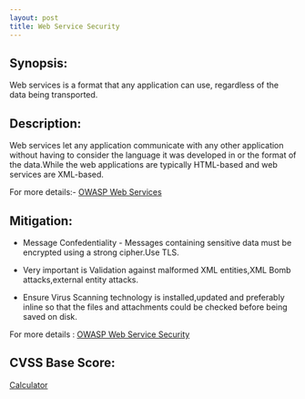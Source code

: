 ```yaml
---
layout: post
title: Web Service Security
---
```

<!---
Web Service
-->

Synopsis:
---------------
Web services is a format that any application can use, regardless of the data being transported. 

Description:
-------------------
Web services let any application communicate with any other application without having to consider the language it was developed in or the format of the data.While the web applications are typically HTML-based and web services are XML-based.

For more details:- [OWASP Web Services](https://www.owasp.org/index.php/Web_Services)

Mitigation:
------------

- Message Confedentiality - Messages containing sensitive data must be encrypted using a strong cipher.Use TLS.

- Very important is Validation against malformed XML entities,XML Bomb attacks,external entity attacks.

- Ensure Virus Scanning technology is installed,updated and preferably  inline so that the files and attachments could be checked before being saved on disk.

For more details : [OWASP Web Service Security](https://www.owasp.org/index.php/Web_Service_Security_Cheat_Sheet)

CVSS Base Score:
-------------------------- 
[Calculator](http://nvd.nist.gov/cvss.cfm?calculator&version=2)
